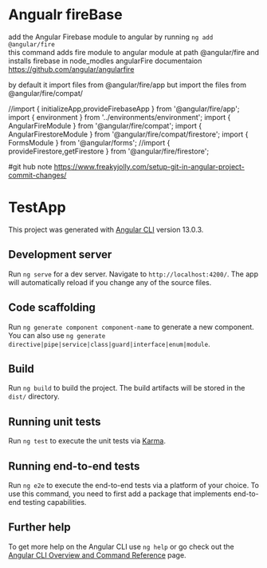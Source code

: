 # Angualr fireBase
add the Angular Firebase module to angular by  running 
`ng add @angular/fire`  
this command adds fire module to angular module at path @angular/fire and installs firebase in node_modles
angularFire documentaion https://github.com/angular/angularfire

by default it import files from @angular/fire/app but import the files from @angular/fire/compat/

//import { initializeApp,provideFirebaseApp } from '@angular/fire/app';
import { environment } from '../environments/environment';
import { AngularFireModule } from '@angular/fire/compat';
import { AngularFirestoreModule } from '@angular/fire/compat/firestore';
import { FormsModule } from '@angular/forms';
//import { provideFirestore,getFirestore } from '@angular/fire/firestore';

#git hub note
https://www.freakyjolly.com/setup-git-in-angular-project-commit-changes/
# TestApp

This project was generated with [Angular CLI](https://github.com/angular/angular-cli) version 13.0.3.

## Development server

Run `ng serve` for a dev server. Navigate to `http://localhost:4200/`. The app will automatically reload if you change any of the source files.

## Code scaffolding

Run `ng generate component component-name` to generate a new component. You can also use `ng generate directive|pipe|service|class|guard|interface|enum|module`.

## Build

Run `ng build` to build the project. The build artifacts will be stored in the `dist/` directory.

## Running unit tests

Run `ng test` to execute the unit tests via [Karma](https://karma-runner.github.io).

## Running end-to-end tests

Run `ng e2e` to execute the end-to-end tests via a platform of your choice. To use this command, you need to first add a package that implements end-to-end testing capabilities.

## Further help

To get more help on the Angular CLI use `ng help` or go check out the [Angular CLI Overview and Command Reference](https://angular.io/cli) page.
